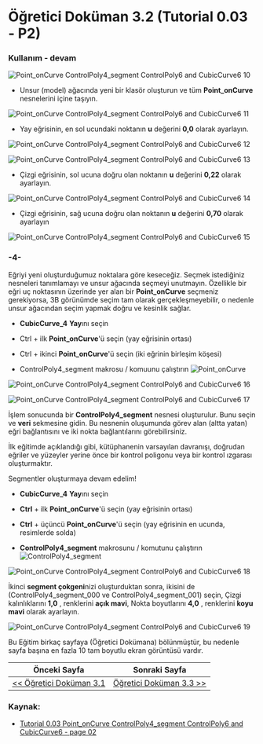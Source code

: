 # Öğretici Doküman 3.2 (Tutorial 0.03 - P2)

### Kullanım - devam

![Point_onCurve ControlPoly4_segment ControlPoly6 and CubicCurve6 10](https://raw.githubusercontent.com/edwardvmills/NURBSlib_EVM/master/Tutorial%20Models/Point_onCurve%20ControlPoly4_segment%20ControlPoly6%20and%20CubicCurve6/Point_onCurve%20ControlPoly4_segment%20ControlPoly6%20and%20CubicCurve6%2010.png)

* Unsur (model) ağacında yeni bir klasör oluşturun ve tüm **Point_onCurve** nesnelerini içine taşıyın.

![Point_onCurve ControlPoly4_segment ControlPoly6 and CubicCurve6 11](https://raw.githubusercontent.com/edwardvmills/NURBSlib_EVM/master/Tutorial%20Models/Point_onCurve%20ControlPoly4_segment%20ControlPoly6%20and%20CubicCurve6/Point_onCurve%20ControlPoly4_segment%20ControlPoly6%20and%20CubicCurve6%2011.png)

* Yay eğrisinin, en sol ucundaki noktanın **u** değerini **0,0** olarak ayarlayın.

![Point_onCurve ControlPoly4_segment ControlPoly6 and CubicCurve6 12](https://raw.githubusercontent.com/edwardvmills/NURBSlib_EVM/master/Tutorial%20Models/Point_onCurve%20ControlPoly4_segment%20ControlPoly6%20and%20CubicCurve6/Point_onCurve%20ControlPoly4_segment%20ControlPoly6%20and%20CubicCurve6%2012.png)

![Point_onCurve ControlPoly4_segment ControlPoly6 and CubicCurve6 13](https://raw.githubusercontent.com/edwardvmills/NURBSlib_EVM/master/Tutorial%20Models/Point_onCurve%20ControlPoly4_segment%20ControlPoly6%20and%20CubicCurve6/Point_onCurve%20ControlPoly4_segment%20ControlPoly6%20and%20CubicCurve6%2013.png)

* Çizgi eğrisinin, sol ucuna doğru olan noktanın **u** değerini **0,22** olarak ayarlayın.

![Point_onCurve ControlPoly4_segment ControlPoly6 and CubicCurve6 14](https://raw.githubusercontent.com/edwardvmills/NURBSlib_EVM/master/Tutorial%20Models/Point_onCurve%20ControlPoly4_segment%20ControlPoly6%20and%20CubicCurve6/Point_onCurve%20ControlPoly4_segment%20ControlPoly6%20and%20CubicCurve6%2014.png)

* Çizgi eğrisinin, sağ ucuna doğru olan noktanın **u** değerini **0,70** olarak ayarlayın

![Point_onCurve ControlPoly4_segment ControlPoly6 and CubicCurve6 15](https://raw.githubusercontent.com/edwardvmills/NURBSlib_EVM/master/Tutorial%20Models/Point_onCurve%20ControlPoly4_segment%20ControlPoly6%20and%20CubicCurve6/Point_onCurve%20ControlPoly4_segment%20ControlPoly6%20and%20CubicCurve6%2015.png)

### -4-

Eğriyi yeni oluşturduğumuz noktalara göre keseceğiz. Seçmek istediğiniz nesneleri tanımlamayı ve unsur ağacında seçmeyi unutmayın. Özellikle bir eğri uç noktasının üzerinde yer alan bir **Point_onCurve** seçmeniz gerekiyorsa, 3B görünümde seçim tam olarak gerçekleşmeyebilir, o nedenle unsur ağacından seçim yapmak doğru ve kesinlik sağlar.

* **CubicCurve_4** **Yay**ını seçin

* Ctrl + ilk **Point_onCurve**'ü seçin (yay eğrisinin ortası)

* Ctrl + ikinci **Point_onCurve**'ü seçin (iki eğrinin birleşim köşesi)

* ControlPoly4_segment makrosu / komuunu çalıştırın  ![Point_onCurve](https://raw.githubusercontent.com/edwardvmills/NURBSlib_EVM/master/icons/ControlPoly4_segment.png)

![Point_onCurve ControlPoly4_segment ControlPoly6 and CubicCurve6 16](https://raw.githubusercontent.com/edwardvmills/NURBSlib_EVM/master/Tutorial%20Models/Point_onCurve%20ControlPoly4_segment%20ControlPoly6%20and%20CubicCurve6/Point_onCurve%20ControlPoly4_segment%20ControlPoly6%20and%20CubicCurve6%2016.png)

![Point_onCurve ControlPoly4_segment ControlPoly6 and CubicCurve6 17](https://raw.githubusercontent.com/edwardvmills/NURBSlib_EVM/master/Tutorial%20Models/Point_onCurve%20ControlPoly4_segment%20ControlPoly6%20and%20CubicCurve6/Point_onCurve%20ControlPoly4_segment%20ControlPoly6%20and%20CubicCurve6%2017.png)

İşlem sonucunda bir **ControlPoly4_segment** nesnesi oluşturulur. Bunu seçin ve **veri** sekmesine gidin. Bu nesnenin oluşumunda görev alan (altta yatan) eğri bağlantısını ve iki nokta bağlantılarını görebilirsiniz.

İlk eğitimde açıklandığı gibi, kütüphanenin varsayılan davranışı, doğrudan eğriler ve yüzeyler yerine önce bir kontrol poligonu veya bir kontrol ızgarası oluşturmaktır.

Segmentler oluşturmaya devam edelim!

* **CubicCurve_4** **Yay**ını seçin

* **Ctrl** + ilk **Point_onCurve**'ü seçin (yay eğrisinin ortası)

* **Ctrl** + üçüncü **Point_onCurve**'ü seçin (yay eğrisinin en ucunda, resimlerde solda)

* **ControlPoly4_segment** makrosunu / komutunu çalıştırın  ![ControlPoly4_segment](https://raw.githubusercontent.com/edwardvmills/NURBSlib_EVM/master/icons/ControlPoly4_segment.png)

![Point_onCurve ControlPoly4_segment ControlPoly6 and CubicCurve6 18](https://raw.githubusercontent.com/edwardvmills/NURBSlib_EVM/master/Tutorial%20Models/Point_onCurve%20ControlPoly4_segment%20ControlPoly6%20and%20CubicCurve6/Point_onCurve%20ControlPoly4_segment%20ControlPoly6%20and%20CubicCurve6%2018.png)

İkinci **segment çokgeni**nizi oluşturduktan sonra, ikisini de (ControlPoly4_segment_000 ve ControlPoly4_segment_001) seçin, Çizgi kalınlıklarını **1,0** , renklerini **açık mavi**, Nokta boyutlarını **4,0** , renklerini **koyu mavi** olarak ayarlayın.

![Point_onCurve ControlPoly4_segment ControlPoly6 and CubicCurve6 19](https://raw.githubusercontent.com/edwardvmills/NURBSlib_EVM/master/Tutorial%20Models/Point_onCurve%20ControlPoly4_segment%20ControlPoly6%20and%20CubicCurve6/Point_onCurve%20ControlPoly4_segment%20ControlPoly6%20and%20CubicCurve6%2019.png)

Bu Eğitim birkaç sayfaya (Öğretici Dokümana) bölünmüştür, bu nedenle sayfa başına en fazla 10 tam boyutlu ekran görüntüsü vardır.

| Önceki Sayfa                                                         | Sonraki Sayfa                |
| -------------------------------------------------------------------- | ---------------------------- |
| [<< Öğretici Doküman 3.1 ](egitim_3-1.md) | [Öğretici Doküman 3.3 >>](egitim_3-3.md) |

### Kaynak:

* [Tutorial 0.03 Point_onCurve ControlPoly4_segment ControlPoly6 and CubicCurve6 - page 02](https://github.com/edwardvmills/NURBSlib_EVM/blob/gh-pages/Tutorial%200.03%20Point_onCurve%20ControlPoly4_segment%20ControlPoly6%20and%20CubicCurve6%20-%20page%2002.md)
